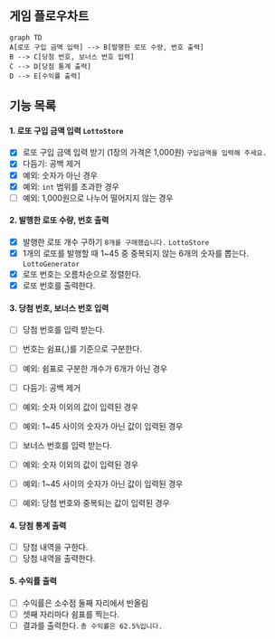 ## 게임 플로우차트

```mermaid
graph TD
A[로또 구입 금액 입력] --> B[발행한 로또 수량, 번호 출력]
B --> C[당첨 번호, 보너스 번호 입력]
C --> D[당첨 통계 출력]
D --> E[수익률 출력]
```

## 기능 목록

#### 1. 로또 구입 금액 입력 `LottoStore`

- [x] 로또 구입 금액 입력 받기 (1장의 가격은 1,000원) `구입금액을 입력해 주세요.`
- [x] 다듬기: 공백 제거
- [x] 예외: 숫자가 아닌 경우
- [x] 예외: `int` 범위를 초과한 경우
- [ ] 예외: 1,000원으로 나누어 떨어지지 않는 경우

#### 2. 발행한 로또 수량, 번호 출력

- [x] 발행한 로또 개수 구하기 `8개를 구매했습니다.` `LottoStore`
- [x] 1개의 로또를 발행할 때 1~45 중 중복되지 않는 6개의 숫자를 뽑는다. `LottoGenerator`
- [x] 로또 번호는 오름차순으로 정렬한다.
- [x] 로또 번호를 출력한다.

#### 3. 당첨 번호, 보너스 번호 입력

- [ ] 당첨 번호를 입력 받는다.
- [ ] 번호는 쉼표(,)를 기준으로 구분한다.
- [ ] 예외: 쉼표로 구분한 개수가 6개가 아닌 경우
- [ ] 다듬기: 공백 제거
- [ ] 예외: 숫자 이외의 값이 입력된 경우
- [ ] 예외: 1~45 사이의 숫자가 아닌 값이 입력된 경우

- [ ] 보너스 번호를 입력 받는다.
- [ ] 예외: 숫자 이외의 값이 입력된 경우
- [ ] 예외: 1~45 사이의 숫자가 아닌 값이 입력된 경우
- [ ] 예외: 당첨 번호와 중복되는 값이 입력된 경우

#### 4. 당첨 통계 출력

- [ ] 당첨 내역을 구한다.
- [ ] 당첨 내역을 출력한다.

#### 5. 수익률 출력

- [ ] 수익률은 소수점 둘째 자리에서 반올림 
- [ ] 셋째 자리마다 쉼표를 찍는다.
- [ ] 결과를 출력한다. `총 수익률은 62.5%입니다.`